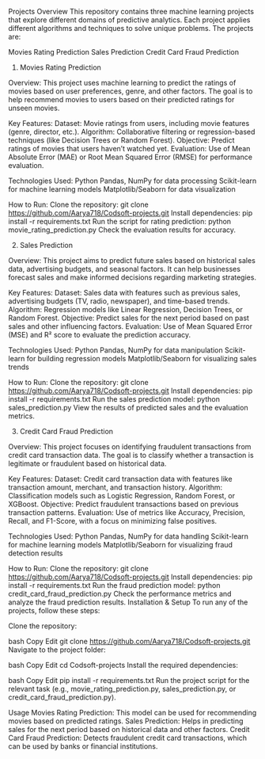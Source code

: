 Projects Overview
This repository contains three machine learning projects that explore different domains of predictive analytics. Each project applies different algorithms and techniques to solve unique problems. The projects are:

Movies Rating Prediction
Sales Prediction
Credit Card Fraud Prediction
1. Movies Rating Prediction

Overview:
This project uses machine learning to predict the ratings of movies based on user preferences, genre, and other factors. The goal is to help recommend movies to users based on their predicted ratings for unseen movies.

Key Features:
Dataset: Movie ratings from users, including movie features (genre, director, etc.).
Algorithm: Collaborative filtering or regression-based techniques (like Decision Trees or Random Forest).
Objective: Predict ratings of movies that users haven’t watched yet.
Evaluation: Use of Mean Absolute Error (MAE) or Root Mean Squared Error (RMSE) for performance evaluation.

Technologies Used:
Python
Pandas, NumPy for data processing
Scikit-learn for machine learning models
Matplotlib/Seaborn for data visualization

How to Run:
Clone the repository: git clone https://github.com/Aarya718/Codsoft-projects.git
Install dependencies: pip install -r requirements.txt
Run the script for rating prediction: python movie_rating_prediction.py
Check the evaluation results for accuracy.

2. Sales Prediction

Overview:
This project aims to predict future sales based on historical sales data, advertising budgets, and seasonal factors. It can help businesses forecast sales and make informed decisions regarding marketing strategies.

Key Features:
Dataset: Sales data with features such as previous sales, advertising budgets (TV, radio, newspaper), and time-based trends.
Algorithm: Regression models like Linear Regression, Decision Trees, or Random Forest.
Objective: Predict sales for the next period based on past sales and other influencing factors.
Evaluation: Use of Mean Squared Error (MSE) and R² score to evaluate the prediction accuracy.

Technologies Used:
Python
Pandas, NumPy for data manipulation
Scikit-learn for building regression models
Matplotlib/Seaborn for visualizing sales trends

How to Run:
Clone the repository: git clone https://github.com/Aarya718/Codsoft-projects.git
Install dependencies: pip install -r requirements.txt
Run the sales prediction model: python sales_prediction.py
View the results of predicted sales and the evaluation metrics.

3. Credit Card Fraud Prediction

Overview:
This project focuses on identifying fraudulent transactions from credit card transaction data. The goal is to classify whether a transaction is legitimate or fraudulent based on historical data.

Key Features:
Dataset: Credit card transaction data with features like transaction amount, merchant, and transaction history.
Algorithm: Classification models such as Logistic Regression, Random Forest, or XGBoost.
Objective: Predict fraudulent transactions based on previous transaction patterns.
Evaluation: Use of metrics like Accuracy, Precision, Recall, and F1-Score, with a focus on minimizing false positives.

Technologies Used:
Python
Pandas, NumPy for data handling
Scikit-learn for machine learning models
Matplotlib/Seaborn for visualizing fraud detection results

How to Run:
Clone the repository: git clone https://github.com/Aarya718/Codsoft-projects.git
Install dependencies: pip install -r requirements.txt
Run the fraud prediction model: python credit_card_fraud_prediction.py
Check the performance metrics and analyze the fraud prediction results.
Installation & Setup
To run any of the projects, follow these steps:

Clone the repository:

bash
Copy
Edit
git clone https://github.com/Aarya718/Codsoft-projects.git
Navigate to the project folder:

bash
Copy
Edit
cd Codsoft-projects
Install the required dependencies:

bash
Copy
Edit
pip install -r requirements.txt
Run the project script for the relevant task (e.g., movie_rating_prediction.py, sales_prediction.py, or credit_card_fraud_prediction.py).

Usage
Movies Rating Prediction: This model can be used for recommending movies based on predicted ratings.
Sales Prediction: Helps in predicting sales for the next period based on historical data and other factors.
Credit Card Fraud Prediction: Detects fraudulent credit card transactions, which can be used by banks or financial institutions.

